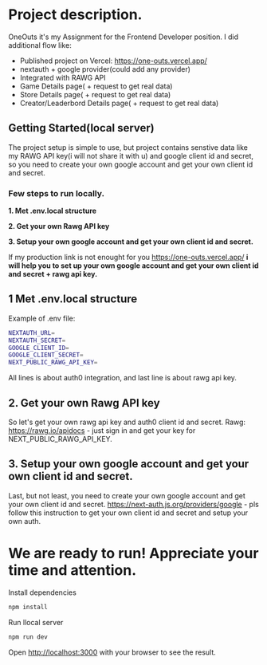 # Project description.

OneOuts it's my Assignment for the Frontend Developer position.
I did additional flow like:
- Published project on Vercel: https://one-outs.vercel.app/
- nextauth + google provider(could add any provider)
- Integrated with RAWG API
- Game Details page( + request to get real data)
- Store Details page( + request to get real data)
- Creator/Leaderbord Details page( + request to get real data)

## Getting Started(local server)
The project setup is simple to use, but project contains senstive data like my RAWG API key(i will not share it with u) and
google client id and secret, so you need to create your own google account and get your own client id and secret.

### Few steps to run locally.
**1. Met .env.local structure**

**2. Get your own Rawg API key**

**3. Setup your own google account and get your own client id and secret.**

If my production link is not enought for you https://one-outs.vercel.app/
**i will help you to set up your own google account and get your own client id and secret + rawg api key.**

## 1 Met .env.local structure
Example of .env file:
```bash
NEXTAUTH_URL=
NEXTAUTH_SECRET=
GOOGLE_CLIENT_ID=
GOOGLE_CLIENT_SECRET=
NEXT_PUBLIC_RAWG_API_KEY=
```
All lines is about auth0 integration, and last line is about rawg api key.

## 2. Get your own Rawg API key ##
So let's get your own rawg api key and auth0 client id and secret.
Rawg: https://rawg.io/apidocs - just sign in and get your key for NEXT_PUBLIC_RAWG_API_KEY.

## 3. Setup your own google account and get your own client id and secret.
Last, but not least, you need to create your own google account and get your own client id and secret.
https://next-auth.js.org/providers/google - pls follow this instruction to get your own client id and secret and setup your own auth.


# We are ready to run! Appreciate your time and attention.

Install dependencies
```bash
npm install
```
Run llocal server

```bash
npm run dev
```

Open [http://localhost:3000](http://localhost:3000) with your browser to see the result.
